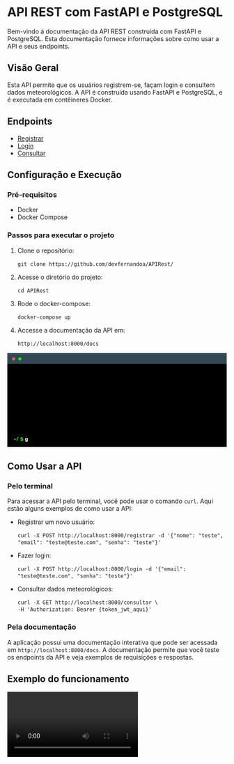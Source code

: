 # API REST com FastAPI e PostgreSQL

Bem-vindo à documentação da API REST construída com FastAPI e PostgreSQL. Esta documentação fornece informações sobre como usar a API e seus endpoints.

## Visão Geral

Esta API permite que os usuários registrem-se, façam login e consultem dados meteorológicos. A API é construída usando FastAPI e PostgreSQL, e é executada em contêineres Docker.

## Endpoints

- [Registrar](registrar.md)
- [Login](login.md)
- [Consultar](consultar.md)

## Configuração e Execução

### Pré-requisitos

- Docker
- Docker Compose

### Passos para executar o projeto

1. Clone o repositório:

   ```
   git clone https://github.com/devfernandoa/APIRest/
    ```

2. Acesse o diretório do projeto:

   ```
   cd APIRest
    ```

3. Rode o docker-compose:

   ```
   docker-compose up
    ```

4. Accesse a documentação da API em:

   ```
   http://localhost:8000/docs
    ```

![Gif Tutorial](Tutorial.gif)

## Como Usar a API

### Pelo terminal

Para acessar a API pelo terminal, você pode usar o comando `curl`. Aqui estão alguns exemplos de como usar a API:

- Registrar um novo usuário:

    ```
    curl -X POST http://localhost:8000/registrar -d '{"nome": "teste", "email": "teste@teste.com", "senha": "teste"}'
    ```

- Fazer login:

    ```
    curl -X POST http://localhost:8000/login -d '{"email": "teste@teste.com", "senha": "teste"}'
    ```

- Consultar dados meteorológicos:

    ```
    curl -X GET http://localhost:8000/consultar \
    -H 'Authorization: Bearer {token_jwt_aqui}'
    ```

### Pela documentação

A aplicação possui uma documentação interativa que pode ser acessada em `http://localhost:8000/docs`. A documentação permite que você teste os endpoints da API e veja exemplos de requisições e respostas.

## Exemplo do funcionamento

![Video Exemplo](exemplo.mp4)
